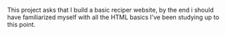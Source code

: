 This project asks that I build a basic reciper website, by the end i should have familiarized myself with all the HTML basics I've been studying up to this point.